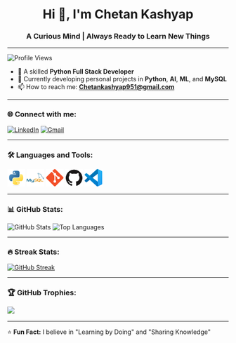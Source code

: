 <h1 align="center">Hi 👋, I'm Chetan Kashyap</h1>
<h3 align="center">A Curious Mind | Always Ready to Learn New Things</h3>

---

![Profile Views](https://komarev.com/ghpvc/?username=ChetanKashyap9510&label=Profile%20views&color=0e75b6&style=flat)

- 💼 A skilled **Python Full Stack Developer**
- 🌱 Currently developing personal projects in **Python**, **AI**, **ML**, and **MySQL**
- 📫 How to reach me: **Chetankashyap951@gmail.com**

---

### 🌐 Connect with me:
[![LinkedIn](https://img.shields.io/badge/LinkedIn-blue?style=flat&logo=linkedin&logoColor=white)](https://linkedin.com/in/chetan-kashyap-9b4045255)
[![Gmail](https://img.shields.io/badge/Email-D14836?style=flat&logo=gmail&logoColor=white)](mailto:Chetankashyap951@gmail.com)




---

### 🛠 Languages and Tools:
<p>
<img src="https://raw.githubusercontent.com/devicons/devicon/master/icons/python/python-original.svg" alt="Python" width="40" height="40"/>
<img src="https://raw.githubusercontent.com/devicons/devicon/master/icons/mysql/mysql-original-wordmark.svg" alt="MySQL" width="40" height="40"/>
<img src="https://raw.githubusercontent.com/devicons/devicon/master/icons/git/git-original.svg" alt="Git" width="40" height="40"/>
<img src="https://raw.githubusercontent.com/devicons/devicon/master/icons/github/github-original.svg" alt="GitHub" width="40" height="40"/>
<img src="https://raw.githubusercontent.com/devicons/devicon/master/icons/vscode/vscode-original.svg" alt="VS Code" width="40" height="40"/>
</p>

---

### 📊 GitHub Stats:
![GitHub Stats](https://github-readme-stats.vercel.app/api?username=ChetanKashyap9510&show_icons=true&theme=tokyonight)
![Top Languages](https://github-readme-stats.vercel.app/api/top-langs/?username=ChetanKashyap9510&layout=compact&theme=tokyonight)

---

### 🔥 Streak Stats:
[![GitHub Streak](https://github-readme-streak-stats.herokuapp.com/?user=ChetanKashyap9510&theme=tokyonight)](https://git.io/streak-stats)

---

### 🏆 GitHub Trophies:
![](https://github-profile-trophy.vercel.app/?username=ChetanKashyap9510&theme=tokyonight&no-frame=false&no-bg=false&margin-w=4)

---

⭐ **Fun Fact:** I believe in "Learning by Doing" and "Sharing Knowledge"
